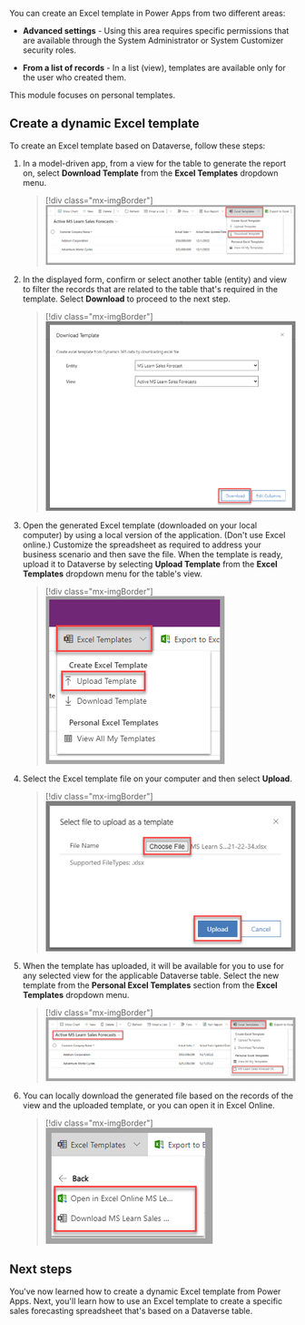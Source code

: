 You can create an Excel template in Power Apps from two different areas:

-   **Advanced settings** - Using this area requires specific permissions that are available through the System Administrator or System Customizer security roles.

-   **From a list of records** - In a list (view), templates are available only for the user who created them.

This module focuses on personal templates.

## Create a dynamic Excel template

To create an Excel template based on Dataverse, follow these steps:

1.  In a model-driven app, from a view for the table to generate the report on, select **Download Template** from the **Excel Templates** dropdown menu.

	> [!div class="mx-imgBorder"]
	> [![Screenshot of a sample model-driven app, displaying a list of active sales forecasts. Focus is on the Download Template option from the Excel Templates menu.](../media/excel-templates-download.png)](../media/excel-templates-download.png#lightbox)

1.  In the displayed form, confirm or select another table (entity) and view to filter the records that are related to the table that's required in the template. Select **Download** to proceed to the next step.

	> [!div class="mx-imgBorder"]
	> [![Screenshot of the Download Template form, showing the Download option.](../media/download-option.png)](../media/download-option.png#lightbox)

1.  Open the generated Excel template (downloaded on your local computer) by using a local version of the application. (Don't use Excel online.) Customize the spreadsheet as required to address your business scenario and then save the file. When the template is ready, upload it to Dataverse by selecting **Upload Template** from the **Excel Templates** dropdown menu for the table's view.

	> [!div class="mx-imgBorder"]
	> [![Screenshot of a sample model-driven app, showing the Upload Template option of the Excel Templates menu.](../media/upload-excel-template.png)](../media/upload-excel-template.png#lightbox)

1.  Select the Excel template file on your computer and then select **Upload**.

	> [!div class="mx-imgBorder"]
	> [![Screenshot of the Select file to upload as a template form, highlighting the Choose File and Upload options.](../media/choose-file.png)](../media/choose-file.png#lightbox)

1.  When the template has uploaded, it will be available for you to use for any selected view for the applicable Dataverse table. Select the new template from the **Personal Excel Templates** section from the **Excel Templates** dropdown menu.

	> [!div class="mx-imgBorder"]
	> [![Screenshot of the uploaded template option from the Personal Excel Templates section of the Excel Templates menu.](../media/personal-excel-templates.png)](../media/personal-excel-templates.png#lightbox)

1.  You can locally download the generated file based on the records of the view and the uploaded template, or you can open it in Excel Online.

	> [!div class="mx-imgBorder"]
	> [![Screenshot of the local and online options that are available for the Excel Template generated file.](../media/local-online-options.png)](../media/local-online-options.png#lightbox)

## Next steps

You've now learned how to create a dynamic Excel template from Power Apps. Next, you'll learn how to use an Excel template to create a specific sales forecasting spreadsheet that's based on a Dataverse table.
